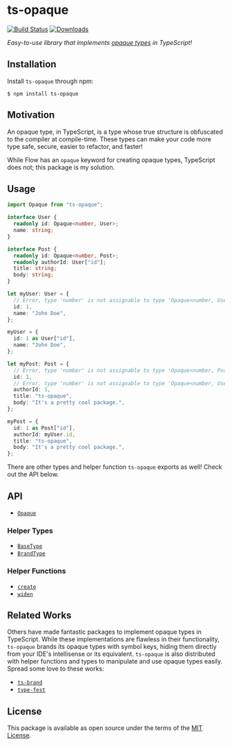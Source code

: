 [docs-url]: https://seancroach.github.io/ts-opaque/modules.html
[downloads-badge]: https://img.shields.io/npm/dt/ts-opaque?logo=npm
[opaque-types-url]: https://codemix.com/opaque-types-in-javascript/
[github-ci-badge]: https://img.shields.io/github/workflow/status/seancroach/ts-opaque/CI?logo=github
[github-ci-url]: https://github.com/seancroach/ts-opaque/actions?query=workflow%3A%22CI%22
[license-url]: https://github.com/seancroach/ts-opaque/blob/master/license
[release-url]: https://www.npmjs.com/package/ts-opaque

# ts-opaque

[![Build Status][github-ci-badge]][github-ci-url] [![Downloads][downloads-badge]][release-url]

_Easy-to-use library that implements [opaque types][opaque-types-url] in TypeScript!_

## Installation

Install `ts-opaque` through npm:

```
$ npm install ts-opaque
```

## Motivation

An opaque type, in TypeScript, is a type whose true structure is obfuscated to the compiler at compile-time. These types can make your code more type safe, secure, easier to refactor, and faster!

While Flow has an `opaque` keyword for creating opaque types, TypeScript does not; this package is my solution.

## Usage

```ts
import Opaque from "ts-opaque";

interface User {
  readonly id: Opaque<number, User>;
  name: string;
}

interface Post {
  readonly id: Opaque<number, Post>;
  readonly authorId: User["id"];
  title: string;
  body: string;
}

let myUser: User = {
  // Error, type 'number' is not assignable to type 'Opaque<number, User>'
  id: 1,
  name: "John Doe",
};

myUser = {
  id: 1 as User["id"],
  name: "John Doe",
};

let myPost: Post = {
  // Error, type 'number' is not assignable to type 'Opaque<number, Post>'
  id: 1,
  // Error, type 'number' is not assignable to type 'Opaque<number, User>'
  authorId: 1,
  title: "ts-opaque",
  body: "It's a pretty cool package.",
};

myPost = {
  id: 1 as Post["id"],
  authorId: myUser.id,
  title: "ts-opaque",
  body: "It's a pretty cool package.",
};
```

There are other types and helper function `ts-opaque` exports as well! Check out the API below.

## API

- [`Opaque`](https://github.com/seancroach/ts-opaque/blob/latest/source/Opaque.ts)

### Helper Types

- [`BaseType`](https://github.com/seancroach/ts-opaque/blob/latest/source/BaseType.ts)
- [`BrandType`](https://github.com/seancroach/ts-opaque/blob/latest/source/BrandType.ts)

### Helper Functions

- [`create`](https://github.com/seancroach/ts-opaque/blob/latest/source/create.ts)
- [`widen`](https://github.com/seancroach/ts-opaque/blob/latest/source/widen.ts)

## Related Works

Others have made fantastic packages to implement opaque types in TypeScript. While these implementations are flawless in their functionality, `ts-opaque` brands its opaque types with symbol keys, hiding them directly from your IDE's intellisense or its equivalent. `ts-opaque` is also distributed with helper functions and types to manipulate and use opaque types easily. Spread some love to these works:

- [`ts-brand`](https://github.com/kourge/ts-brand)
- [`type-fest`](https://github.com/sindresorhus/type-fest)

## License

This package is available as open source under the terms of the [MIT License][license-url].
